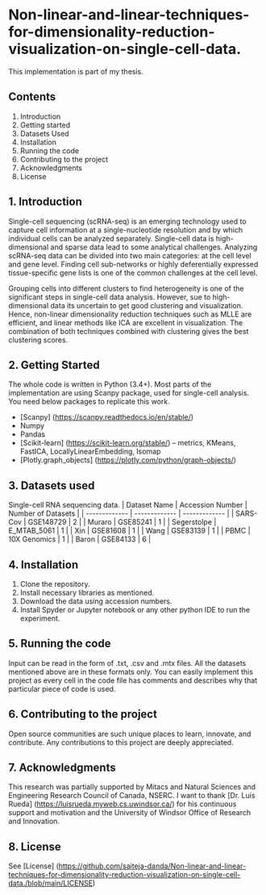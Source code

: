 # Non-linear-and-linear-techniques-for-dimensionality-reduction-visualization-on-single-cell-data.
This implementation is part of my thesis.

## Contents
1. Introduction
2. Getting started
3. Datasets Used
4. Installation
5. Running the code
6. Contributing to the project
7. Acknowledgments
8. License

## 1. Introduction
Single-cell sequencing (scRNA-seq) is an emerging technology used to capture cell information at a single-nucleotide resolution and by which individual cells can be analyzed separately. Single-cell data is high-dimensional and sparse data lead to some analytical challenges. Analyzing scRNA-seq data can be divided into two main categories: at the cell level and gene level. Finding cell sub-networks or highly deferentially expressed tissue-specific gene lists is one of the common challenges at the cell level.

Grouping cells into different clusters to find heterogeneity is one of the significant steps in single-cell data analysis. However, sue to high-dimensional data its uncertain to get good clustering and visualization. Hence, non-linear dimensionality reduction techniques such as MLLE are efficient, and linear methods like ICA are excellent in visualization. The combination of both techniques combined with clustering gives the best clustering scores. 

## 2. Getting Started
The whole code is written in Python (3.4+).
Most parts of the implementation are using Scanpy package, used for single-cell analysis.
You need below packages to replicate this work.
- [Scanpy] (https://scanpy.readthedocs.io/en/stable/)
- Numpy
- Pandas
- [Scikit-learn] (https://scikit-learn.org/stable/) – metrics, KMeans, FastICA, LocallyLinearEmbedding, Isomap
- [Plotly.graph_objects] (https://plotly.com/python/graph-objects/) 

## 3. Datasets used
Single-cell RNA sequencing data.
| Dataset Name  | Accession Number | Number of Datasets |
| ------------- | ------------- | ------------- |
| SARS-Cov  | GSE148729  | 2 |
| Muraro  | GSE85241  | 1 |
| Segerstolpe  | E_MTAB_5061  | 1 |
| Xin  | GSE81608  | 1 |
| Wang  | GSE83139  | 1 |
| PBMC  | 10X Genomics  | 1 |
| Baron  | GSE84133  | 6 |

## 4. Installation
1.	Clone the repository.
2.	Install necessary libraries as mentioned.
3.	Download the data using accession numbers.
4.	Install Spyder or Jupyter notebook or any other python IDE to run the experiment.

## 5. Running the code
Input can be read in the form of .txt, .csv and .mtx files. All the datasets mentioned above are in these formats only.
You can easily implement this project as every cell in the code file has comments and describes why that particular piece of code is used.

## 6. Contributing to the project
Open source communities are such unique places to learn, innovate, and contribute. Any contributions to this project are deeply appreciated.

## 7. Acknowledgments
This research was partially supported by Mitacs and Natural Sciences and Engineering Research Council of Canada, NSERC. I want to thank [Dr. Luis Rueda] (https://luisrueda.myweb.cs.uwindsor.ca/) for his continuous support and motivation and the University of Windsor Office of Research and Innovation.

## 8. License
  See [License] (https://github.com/saiteja-danda/Non-linear-and-linear-techniques-for-dimensionality-reduction-visualization-on-single-cell-data./blob/main/LICENSE)
